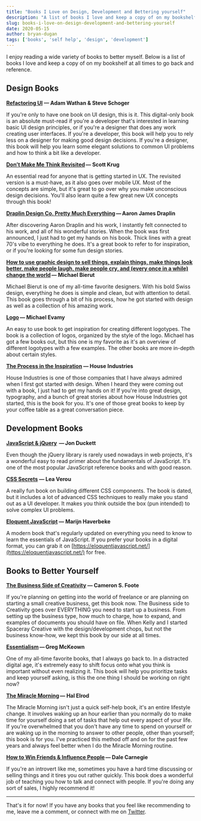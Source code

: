 ```yaml
---
title: "Books I Love on Design, Development and Bettering yourself"
description: "A list of books I love and keep a copy of on my bookshelf at all times to go back and reference."
slug: books-i-love-on-design-development-and-bettering-yourself
date: 2020-05-15
author: bryan-dugan
tags: ['books', 'self help', 'design', 'development']
---
```


I enjoy reading a wide variety of books to better myself. Below is a list of books I love and keep a copy of on my bookshelf at all times to go back and reference.

## Design Books

**[Refactoring UI](https://refactoringui.com/book/) —  Adam Wathan & Steve Schoger**

If you're only to have one book on UI design, this is it. This digital-only book is an absolute must-read if you're a developer that's interested in learning basic UI design principles, or if you're a designer that does any work creating user interfaces. If you're a developer, this book will help you to rely less on a designer for making good design decisions. If you're a designer, this book will help you learn some elegant solutions to common UI problems and how to think a bit like a developer.

**[Don’t Make Me Think Revisited](https://amzn.to/3gi39ri) — Scott Krug**

An essential read for anyone that is getting started in UX. The revisited version is a must-have, as it also goes over mobile UX. Most of the concepts are simple, but it's great to go over why you make unconscious design decisions. You'll also learn quite a few great new UX concepts through this book!

**[Draplin Design Co. Pretty Much Everything](https://amzn.to/3cZsaWl) — Aaron James Draplin**

After discovering Aaron Draplin and his work, I instantly felt connected to his work, and all of his wonderful stories. When the book was first announced, I just had to get my hands on his book. Thick lines with a great 70's vibe to everything he does. It's a great book to refer to for inspiration, or if you're looking for some fun design stories.

**[How to use graphic design to sell things, explain things, make things look better, make people laugh, make people cry, and (every once in a while) change the world](https://amzn.to/2zpA0ty) — Michael Bierut**

Michael Bierut is one of my all-time favorite designers. With his bold Swiss design, everything he does is simple and clean, but with attention to detail. This book goes through a bit of his process, how he got started with design as well as a collection of his amazing work.

**[Logo](https://amzn.to/3c1Dqjq) — Michael Evamy**

An easy to use book to get inspiration for creating different logotypes. The book is a collection of logos, organized by the style of the logo. Michael has got a few books out, but this one is my favorite as it's an overview of different logotypes with a few examples. The other books are more in-depth about certain styles.

**[The Process in the Inspiration](https://amzn.to/2LY4x4x) — House Industries**

House Industries is one of those companies that I have always admired when I first got started with design. When I heard they were coming out with a book, I just had to get my hands on it! If you're into great design, typography, and a bunch of great stories about how House Industries got started, this is the book for you. It's one of those great books to keep by your coffee table as a great conversation piece.

## Development Books

**[JavaScript & jQuery](https://amzn.to/2TAogLO)  — Jon Duckett**

Even though the jQuery library is rarely used nowadays in web projects, it's a wonderful easy to read primer about the fundamentals of JavaScript. It's one of the most popular JavaScript reference books and with good reason.

**[CSS Secrets](https://amzn.to/2zi5q5l) — Lea Verou**

A really fun book on building different CSS components. The book is dated, but it includes a lot of advanced CSS techniques to really make you stand out as a UI developer. It makes you think outside the box (pun intended) to solve complex UI problems.

**[Eloquent JavaScript](https://amzn.to/2zgIxzb) — Marijn Haverbeke**

A modern book that's regularly updated on everything you need to know to learn the essentials of JavaScript. If you prefer your books in a digital format, you can grab it on [https://eloquentjavascript.net/](https://eloquentjavascript.net/) for free.

## Books to Better Yourself

**[The Business Side of Creativity](https://amzn.to/2ztWXMd) — Cameron S. Foote**

If you're planning on getting into the world of freelance or are planning on starting a small creative business, get this book now. The Business side to Creativity goes over EVERYTHING you need to start up a business. From setting up the business type, how much to charge, how to expand, and examples of documents you should have on file. When Kelly and I started Spaceray Creative with the design/development chops, but not the business know-how, we kept this book by our side at all times.

**[Essentialism](https://amzn.to/2XpHu87) — Greg McKeown**

One of my all-time favorite books, that I always go back to. In a distracted digital age, it's extremely easy to shift focus onto what you think is important without even realizing it. This book will help you prioritize tasks and keep yourself asking, is this the one thing I should be working on right now?

**[The Miracle Morning](https://amzn.to/2XpT9nf) — Hal Elrod**

The Miracle Morning isn't just a quick self-help book, it's an entire lifestyle change. It involves waking up an hour earlier than you normally do to make time for yourself doing a set of tasks that help out every aspect of your life. If you're overwhelmed that you don't have any time to spend on yourself or are waking up in the morning to answer to other people, other than yourself; this book is for you. I've practiced this method off and on for the past few years and always feel better when I do the Miracle Morning routine.

**[How to Win Friends & Influence People](https://amzn.to/2M1qBLn) — Dale Carnegie**

If you're an introvert like me, sometimes you have a hard time discussing or selling things and it tires you out rather quickly. This book does a wonderful job of teaching you how to talk and connect with people. If you're doing any sort of sales, I highly recommend it!

---

That's it for now! If you have any books that you feel like recommending to me, leave me a comment, or connect with me on [Twitter](https://twitter.com/bryandugan).
